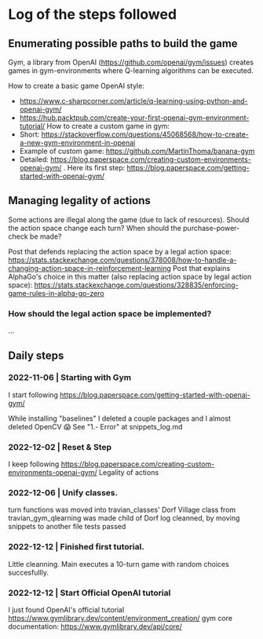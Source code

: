 # Log of the steps followed

## Enumerating possible paths to build the game
Gym, a library from OpenAI (https://github.com/openai/gym/issues) creates games in gym-environments where Q-learning algorithms can be executed.

How to create a basic game OpenAI style:
- https://www.c-sharpcorner.com/article/q-learning-using-python-and-openai-gym/
- https://hub.packtpub.com/create-your-first-openai-gym-environment-tutorial/
How to create a custom game in gym:
- Short: https://stackoverflow.com/questions/45068568/how-to-create-a-new-gym-environment-in-openai
- Example of custom game: https://github.com/MartinThoma/banana-gym
- Detailed: https://blog.paperspace.com/creating-custom-environments-openai-gym/ . Here its first step: https://blog.paperspace.com/getting-started-with-openai-gym/

## Managing legality of actions
Some actions are illegal along the game (due to lack of resources). Should the action space change each turn? When should the purchase-power-check be made?

Post that defends replacing the action space by a legal action space: https://stats.stackexchange.com/questions/378008/how-to-handle-a-changing-action-space-in-reinforcement-learning
Post that explains AlphaGo's choice in this matter (also replacing action space by legal action space): https://stats.stackexchange.com/questions/328835/enforcing-game-rules-in-alpha-go-zero

### How should the legal action space be implemented?
...

## Daily steps
### 2022-11-06 | Starting with Gym
I start following https://blog.paperspace.com/getting-started-with-openai-gym/

While installing "baselines" I deleted a couple packages and I almost deleted OpenCV 😱
See "1.- Error" at snippets_log.md

### 2022-12-02 | Reset & Step
I keep following https://blog.paperspace.com/creating-custom-environments-openai-gym/
Legality of actions

### 2022-12-06 | Unify classes.
turn functions was moved into travian_classes' Dorf
Village class from travian_gym_qlearning was made child of Dorf
log cleanned, by moving snippets to another file
tests passed

### 2022-12-12 | Finished first tutorial.
Little cleanning.
Main executes a 10-turn game with random choices succesfullly.
### 2022-12-12 | Start Official OpenAI tutorial
I just found OpenAI's official tutorial
https://www.gymlibrary.dev/content/environment_creation/
gym core documentation: https://www.gymlibrary.dev/api/core/

